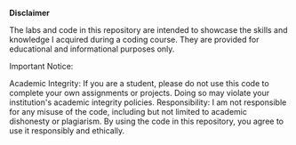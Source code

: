 **Disclaimer**

The labs and code in this repository are intended to showcase the skills and knowledge I acquired during a coding course. They are provided for educational and informational purposes only.

Important Notice:

Academic Integrity: If you are a student, please do not use this code to complete your own assignments or projects. Doing so may violate your institution's academic integrity policies.
Responsibility: I am not responsible for any misuse of the code, including but not limited to academic dishonesty or plagiarism.
By using the code in this repository, you agree to use it responsibly and ethically.
